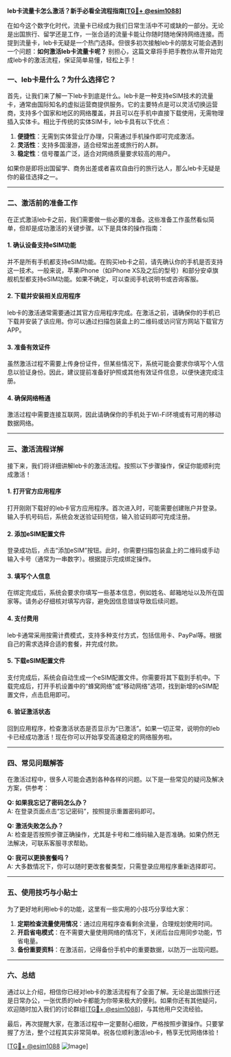 **leb卡流量卡怎么激活？新手必看全流程指南[[TG💪+ @esim1088](https://t.me/s/esim1088)]**

在如今这个数字化时代，流量卡已经成为我们日常生活中不可或缺的一部分。无论是出国旅行、留学还是工作，一张合适的流量卡能让你随时随地保持网络连接。而提到流量卡，leb卡无疑是一个热门选择。但很多初次接触leb卡的朋友可能会遇到一个问题：**如何激活leb卡流量卡呢？** 别担心，这篇文章将手把手教你从零开始完成leb卡的激活流程，保证简单易懂，轻松上手！

### 一、leb卡是什么？为什么选择它？

首先，让我们来了解一下leb卡到底是什么。leb卡是一种支持eSIM技术的流量卡，通常由国际知名的虚拟运营商提供服务。它的主要特点是可以灵活切换运营商，支持多个国家和地区的网络覆盖，并且可以在手机中直接下载使用，无需物理插入实体卡。相比于传统的实体SIM卡，leb卡具有以下优点：

1. **便捷性**：无需到实体营业厅办理，只需通过手机操作即可完成激活。
2. **灵活性**：支持多国漫游，适合经常出差或旅行的人群。
3. **稳定性**：信号覆盖广泛，适合对网络质量要求较高的用户。

如果你是即将出国留学、商务出差或者喜欢自由行的旅行达人，那么leb卡无疑是你的最佳选择之一。

---

### 二、激活前的准备工作

在正式激活leb卡之前，我们需要做一些必要的准备。这些准备工作虽然看似简单，但却是成功激活的关键步骤。以下是具体的操作指南：

#### 1. 确认设备支持eSIM功能
并不是所有手机都支持eSIM功能。在购买leb卡之前，请先确认你的手机是否支持这一技术。一般来说，苹果iPhone（如iPhone XS及之后的型号）和部分安卓旗舰机型都支持eSIM功能。如果不确定，可以查阅手机说明书或咨询客服。

#### 2. 下载并安装相关应用程序
leb卡的激活通常需要通过其官方应用程序完成。在激活之前，请确保你的手机已下载并安装了该应用。你可以通过扫描包装盒上的二维码或访问官方网站下载官方APP。

#### 3. 准备有效证件
虽然激活过程不需要上传身份证件，但某些情况下，系统可能会要求你填写个人信息以验证身份。因此，建议提前准备好护照或其他有效证件信息，以便快速完成注册。

#### 4. 确保网络畅通
激活过程中需要连接互联网，因此请确保你的手机处于Wi-Fi环境或有可用的移动数据网络。

---

### 三、激活流程详解

接下来，我们将详细讲解leb卡的激活流程。按照以下步骤操作，保证你能顺利完成激活！

#### 1. 打开官方应用程序
打开刚刚下载好的leb卡官方应用程序。首次进入时，可能需要创建账户并登录。输入手机号码后，系统会发送验证码短信，输入验证码即可完成注册。

#### 2. 添加eSIM配置文件
登录成功后，点击“添加eSIM”按钮。此时，你需要扫描包装盒上的二维码或手动输入卡号（通常为一串数字）。根据提示完成绑定操作。

#### 3. 填写个人信息
在绑定完成后，系统会要求你填写一些基本信息，例如姓名、邮箱地址以及所在国家等。请务必仔细核对填写内容，避免因信息错误导致后续问题。

#### 4. 支付费用
leb卡通常采用按需计费模式，支持多种支付方式，包括信用卡、PayPal等。根据自己的需求选择合适的套餐，并完成付款。

#### 5. 下载eSIM配置文件
支付完成后，系统会自动生成一个eSIM配置文件。你需要将其下载到手机中。下载完成后，打开手机设置中的“蜂窝网络”或“移动网络”选项，找到新增的eSIM配置文件，点击启用即可。

#### 6. 验证激活状态
回到应用程序，检查激活状态是否显示为“已激活”。如果一切正常，说明你的leb卡已经成功激活！现在你可以开始享受高速稳定的网络服务啦。

---

### 四、常见问题解答

在激活过程中，很多人可能会遇到各种各样的问题。以下是一些常见的疑问及解决方案，供参考：

**Q: 如果我忘记了密码怎么办？**  
A: 在登录页面点击“忘记密码”，按照提示重置密码即可。

**Q: 激活失败怎么办？**  
A: 检查是否按照步骤正确操作，尤其是卡号和二维码输入是否准确。如果仍然无法解决，可联系客服寻求帮助。

**Q: 我可以更换套餐吗？**  
A: 大多数情况下，你可以随时更改套餐类型，只需登录应用程序重新选择即可。

---

### 五、使用技巧与小贴士

为了更好地利用leb卡的功能，这里有一些实用的小技巧分享给大家：

1. **定期检查流量使用情况**：通过应用程序查看剩余流量，合理规划使用时间。
2. **开启省电模式**：在不需要大量使用网络的情况下，关闭后台应用同步功能，节省电量。
3. **备份重要资料**：在激活前，记得备份手机中的重要数据，以防万一出现问题。

---

### 六、总结

通过以上介绍，相信你已经对leb卡的激活流程有了全面了解。无论是出国旅行还是日常办公，一张优质的leb卡都能为你带来极大的便利。如果你还有其他疑问，欢迎随时加入我们的讨论群组[[TG💪+ @esim1088](https://t.me/s/esim1088)]，与其他用户交流经验。

最后，再次提醒大家，在激活过程中一定要耐心细致，严格按照步骤操作。只要掌握了方法，整个过程其实非常简单。祝各位顺利激活leb卡，畅享无忧网络体验！

[[TG💪+ @esim1088](https://t.me/s/esim1088) ![Image](https://i.postimg.cc/4NQfJmqS/Snipaste-2025-05-13-00-14-12.png)]